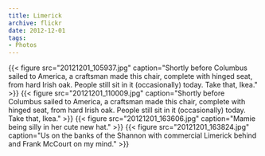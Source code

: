 ```yaml
---
title: Limerick
archive: flickr
date: 2012-12-01
tags:
- Photos
---
```

{{< figure src="20121201_105937.jpg" caption="Shortly before Columbus sailed to America, a craftsman made this chair, complete with hinged seat, from hard Irish oak. People still sit in it (occasionally) today. Take that, Ikea." >}}
{{< figure src="20121201_110009.jpg" caption="Shortly before Columbus sailed to America, a craftsman made this chair, complete with hinged seat, from hard Irish oak. People still sit in it (occasionally) today. Take that, Ikea." >}}
{{< figure src="20121201_163606.jpg" caption="Mamie being silly in her cute new hat." >}}
{{< figure src="20121201_163824.jpg" caption="Us on the banks of the Shannon with commercial Limerick behind and Frank McCourt on my mind." >}}

